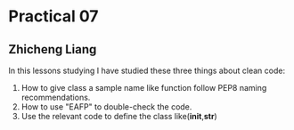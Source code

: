 # Practical 07
## Zhicheng Liang
In this  lessons studying I have studied these three things about clean code:
1. How to give class a sample name like function follow PEP8 naming recommendations.
2. How to use "EAFP" to double-check the code.
3. Use the relevant code to define the class like(__init__,__str__)
